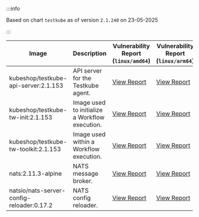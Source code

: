 :::info

Based on chart `testkube` as of version `2.1.240` on 23-05-2025

:::

| Image | Description | Vulnerability Report (`linux/amd64`) | Vulnerability Report (`linux/arm64`) | Docker Image |
|-------|-------------|----------------------------------------|----------------------------------------|--------------|
| kubeshop/testkube-api-server:2.1.153 | API server for the Testkube agent. | [View Report](./testkube-api-server-2.1.153_linux_amd64.md) | [View Report](./testkube-api-server-2.1.153_linux_arm64.md) | [View Image](https://hub.docker.com/layers/kubeshop/testkube-api-server/2.1.153/images/sha256-1fc0b6355fd3ba863a6d75997f729a2766b70209f88e9c35634c9c9c79f57a1c?context=explore) |
| kubeshop/testkube-tw-init:2.1.153 | Image used to initialize a Workflow execution. | [View Report](./testkube-tw-init-2.1.153_linux_amd64.md) | [View Report](./testkube-tw-init-2.1.153_linux_arm64.md) | [View Image](https://hub.docker.com/layers/kubeshop/testkube-tw-init/2.1.153/images/sha256-d940d675f7095802a95bfa58cfdc5cf6b6feaf6a1a50e31ef14bee09ed1c0267?context=explore) |
| kubeshop/testkube-tw-toolkit:2.1.153 | Image used within a Workflow execution. | [View Report](./testkube-tw-toolkit-2.1.153_linux_amd64.md) | [View Report](./testkube-tw-toolkit-2.1.153_linux_arm64.md) | [View Image](https://hub.docker.com/layers/kubeshop/testkube-tw-toolkit/2.1.153/images/sha256-d177e0d76f22931c50128f90fbba1a442a714e1771a1078e085c76ca7c152c6a?context=explore) |
| nats:2.11.3-alpine | NATS message broker. | [View Report](./nats-2.11.3-alpine_linux_amd64.md) | [View Report](./nats-2.11.3-alpine_linux_arm64.md) | [View Image](https://hub.docker.com/layers/library/nats/2.11.3-alpine/images/sha256-f6be324fcee27f2a91178d74f77bb4ba3e5a9d2e72ba7d6871f45d14aadca40a?context=explore) |
| natsio/nats-server-config-reloader:0.17.2 | NATS config reloader. | [View Report](./nats-server-config-reloader-0.17.2_linux_amd64.md) | [View Report](./nats-server-config-reloader-0.17.2_linux_arm64.md) | [View Image](https://hub.docker.com/layers/natsio/nats-server-config-reloader/0.17.2/images/sha256-65f3b70ec5a100743844cc8b73989f12ea9ba360fdd23069b20bdbd2654d9b94?context=explore) |
